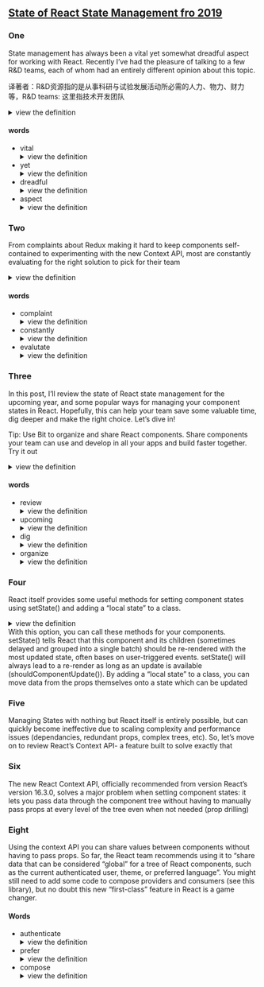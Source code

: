 ## [State of React State Management fro 2019](https://blog.bitsrc.io/state-of-react-state-management-in-2019-779647206bbc)

### One

State management has always been a vital yet somewhat dreadful aspect for working with React. Recently I’ve had the pleasure of talking to a few R&D teams, each of whom had an entirely different opinion about this topic.   

译著者：R&D资源指的是从事科研与试验发展活动所必需的人力、物力、财力等，R&D teams: 这里指技术开发团队

<details>
  <summary>view the definition</summary>
  使用`React`开发，状态管理总是一个至关重要但是还让人有些畏惧的方面。最近我有辛和一些开发团队谈论这个问题，关于这个话题他们每个人有完全不同的看法。

  ![pleasure](./screenshots/01_pleasure.png)
</details>

#### words
* vital
  <details>
    <summary>view the definition</summary>
    英 [ˈvaɪtl]  adj. 维持生命所必需的；至关重要的；生机勃勃的
  </details>
* yet
  <details>
    <summary>view the definition</summary>
    英 [jet]  adv. 但是；还；已经；又，再 conj. 然而，但是
  </details>
* dreadful
  <details>
    <summary>view the definition</summary>
    英 [ˈdredfl]  adj. 可怕的；糟糕的
  </details>
* aspect
  <details>
    <summary>view the definition</summary>
    英 [ˈæspekt]   n. 方面；方向；形式
  </details>
### Two
From complaints about Redux making it hard to keep components self-contained to experimenting with the new Context API, most are constantly evaluating for the right solution to pick for their team
<details>
  <summary>view the definition</summary>
  从关于`Redux`使组件难以维护独立状态的抱怨到尝试新的`Context API`，大多数的人都在不断的评估来为他们的团队选择合适的解决方案。
</details>

#### words
* complaint
  <details>
    <summary>view the definition</summary>
    英 [kəmˈpleɪnt]  n. 抱怨，控诉；委屈，怨言
  </details>
* constantly
  <details>
    <summary>view the definition</summary>
    英 [ˈkɒnstəntli] adv. 不断地，时常的
  </details>
* evalutate
  <details>
    <summary>view the definition</summary>
    英 [ɪˈvæljueɪt]  vt. 评价；求...的值（或数）
  </details>

### Three
In this post, I’ll review the state of React state management for the upcoming year, and some popular ways for managing your component states in React. Hopefully, this can help your team save some valuable time, dig deeper and make the right choice. Let’s dive in!

Tip: Use Bit to organize and share React components. Share components your team can use and develop in all your apps and build faster together. Try it out
<details>
  <summary>view the definition</summary>
  在这篇文章中，我将会回顾最近一年中的`React`状态管理，以及一些流行的管理`React`组件中状态的方法。希望这件事能帮助你的团队节省一些有价值的时间，深挖技术并作出正确的选择。让我们继续深入！

  提示： 使用`Bit`来进行`React`组件的组织和分享。为你的团队分享组件并且一起在你们所有的开发应用中使用组件来更快的构建应用。试试看。
</details>

#### words
* review
  <details>
    <summary>view the definition</summary>
    英 [rɪˈvju:] n. 复习；回顾；审核；评论
  </details>
* upcoming
  <details>
    <summary>view the definition</summary>
    英 [ˈʌpkʌmɪŋ] adj. 即将到来的，即将出现的
  </details>
* dig
  <details>
    <summary>view the definition</summary>
    英 [dɪg] vt. 挖掘；探究
  </details>
* organize
  <details>
    <summary>view the definition</summary>
    英 [ˈɔ:gənaɪz] v. 组织；安排；规划
  </details>

### Four
React itself provides some useful methods for setting component states using setState() and adding a “local state” to a class.
<details>
  <summary>view the definition</summary>
  `React`自己提供了一些有用的方法使用`setState()`来设置组件状态并为一个`class`添加一个本地的状态。
</details>
With this option, you can call these methods for your components. setState() tells React that this component and its children (sometimes delayed and grouped into a single batch) should be re-rendered with the most updated state, often bases on user-triggered events. setState() will always lead to a re-render as long as an update is available (shouldComponentUpdate()). By adding a “local state” to a class, you can move data from the props themselves onto a state which can be updated

### Five
Managing States with nothing but React itself is entirely possible, but can quickly become ineffective due to scaling complexity and performance issues (dependancies, redundant props, complex trees, etc). So, let’s move on to review React’s Context API- a feature built to solve exactly that

### Six
The new React Context API, officially recommended from version React’s version 16.3.0, solves a major problem when setting component states: it lets you pass data through the component tree without having to manually pass props at every level of the tree even when not needed (prop drilling)

### Eight
Using the context API you can share values between components without having to pass props. So far, the React team recommends using it to “share data that can be considered “global” for a tree of React components, such as the current authenticated user, theme, or preferred language”. You might still need to add some code to compose providers and consumers (see this library), but no doubt this new “first-class” feature in React is a game changer.
#### Words
* authenticate
  <details>
    <summary>view the definition</summary>
    英 [ɔ:ˈθentɪkeɪt]  vt. 鉴定；使生效；证明是真实的
  </details>
* prefer
  <details>
    <summary>view the definition</summary>
    英 [ɔ:ˈθentɪkeɪt]  vt. 更喜欢；提升；偏爱；优先权  变形：n.preference, 过去式：preferred
  </details>
* compose
  <details>
    <summary>view the definition</summary>
    英 [kəmˈpəʊz]  vt. 组成，构成；创作（乐曲、诗歌等）；为...谱曲
  </details>
